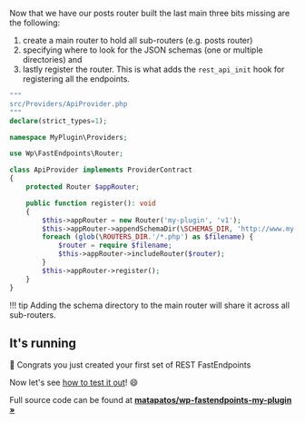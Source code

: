 Now that we have our posts router built the last main three bits missing are the following:

1) create a main router to hold all sub-routers (e.g. posts router)
2) specifying where to look for the JSON schemas (one or multiple directories) and
3) lastly register the router. This is what adds the `rest_api_init` hook for registering all
   the endpoints.

```php
"""
src/Providers/ApiProvider.php
"""
declare(strict_types=1);

namespace MyPlugin\Providers;

use Wp\FastEndpoints\Router;

class ApiProvider implements ProviderContract
{
    protected Router $appRouter;

    public function register(): void
    {
        $this->appRouter = new Router('my-plugin', 'v1');
        $this->appRouter->appendSchemaDir(\SCHEMAS_DIR, 'http://www.my-plugin.com');
        foreach (glob(\ROUTERS_DIR.'/*.php') as $filename) {
            $router = require $filename;
            $this->appRouter->includeRouter($router);
        }
        $this->appRouter->register();
    }
}
```

!!! tip
      Adding the schema directory to the main router will share it across
      all sub-routers.

## It's running

🎉 Congrats you just created your first set of REST FastEndpoints

Now let's see [how to test it out](https://github.com/matapatos/wp-fastendpoints/wiki/Testing)! 😄

Full source code can be found at **[matapatos/wp-fastendpoints-my-plugin »](https://github.com/matapatos/wp-fastendpoints-my-plugin)**